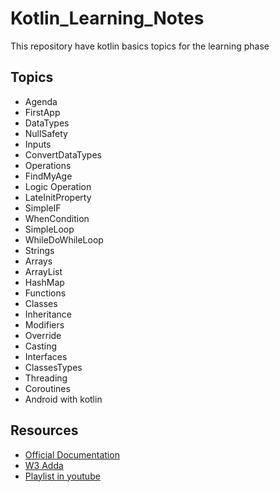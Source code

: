 # Kotlin_Learning_Notes
This repository have kotlin basics topics for the learning phase

##  Topics

- Agenda
- FirstApp
- DataTypes
- NullSafety
- Inputs
- ConvertDataTypes
- Operations
- FindMyAge
- Logic Operation
- LateInitProperty
- SimpleIF
- WhenCondition
- SimpleLoop
- WhileDoWhileLoop
- Strings
- Arrays
- ArrayList
- HashMap
- Functions
- Classes
- Inheritance
- Modifiers
- Override
- Casting
- Interfaces
- ClassesTypes
- Threading
- Coroutines
- Android with kotlin


## Resources
- [Official Documentation](https://kotlinlang.org/docs/home.html)  
- [W3 Adda](https://www.w3adda.com/kotlin-tutorial/kotlin-overview)  
- [Playlist in youtube](https://www.youtube.com/playlist?list=PLF8OvnCBlEY2w-zdVPozupapiKzLzpyUZ) 


